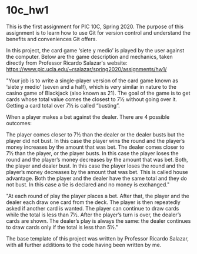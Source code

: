 # 10c_hw1

This is the first assignment for PIC 10C, Spring 2020.
The purpose of this assignment is to learn how to use Git for version control and understand the benefits and conveniences Git offers.

In this project, the card game ‘siete y medio’ is played by the user against the computer. Below are the game description and mechanics,
taken directly from Professor Ricardo Salazar's website: https://www.pic.ucla.edu/~rsalazar/spring2020/assignments/hw1/

"Your job is to write a single-player version of the card game known as ‘siete y medio’ (seven and a half), which is very similar in nature to the casino game of Blackjack (also known as 21). The goal of the game is to get cards whose total value comes the closest to 7½ without going over it. Getting a card total over 7½ is called “busting”.

When a player makes a bet against the dealer. There are 4 possible outcomes:

The player comes closer to 7½ than the dealer or the dealer busts but the player did not bust. In this case the player wins the round and the player’s money increases by the amount that was bet.
The dealer comes closer to 7½ than the player, or the player busts. In this case the player loses the round and the player’s money decreases by the amount that was bet.
Both, the player and dealer bust. In this case the player loses the round and the player’s money decreases by the amount that was bet. This is called house advantage.
Both the player and the dealer have the same total and they do not bust. In this case a tie is declared and no money is exchanged."

"At each round of play the player places a bet. After that, the player and the dealer each draw one card from the deck.
The player is then repeatedly asked if another card is wanted. The player can continue to draw cards while the total is
less than 7½. After the player’s turn is over, the dealer’s cards are shown. 
The dealer’s play is always the same: the dealer continues to draw cards only if the total is less than 5½."

The base template of this project was written by Professor Ricardo Salazar, with all further additions to the code having been 
written by me.

